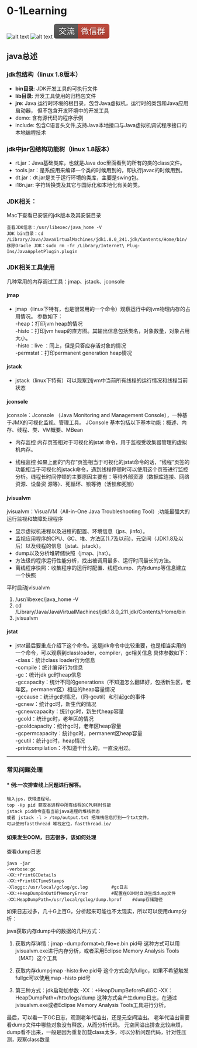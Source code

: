 # 0-1Learning

![alt text](../static/common/svg/luoxiaosheng.svg "公众号")
![alt text](../static/common/svg/luoxiaosheng_learning.svg "学习")
![alt text](../static/common/svg/luoxiaosheng_wechat.svg "微信")

## java总述

### jdk包结构（linux 1.8版本）
- **bin目录**: JDK开发工具的可执行文件
- **lib目录**: 开发工具使用的归档包文件
- **jre**:  Java 运行时环境的根目录，包含Java虚拟机，运行时的类包和Java应用启动器， 但不包含开发环境中的开发工具
- demo: 含有源代码的程序示例
- include: 包含C语言头文件,支持Java本地接口与Java虚拟机调试程序接口的本地编程技术

### jdk中jar包结构功能树（linux 1.8版本）
- rt.jar：Java基础类库，也就是Java doc里面看到的所有的类的class文件。
- tools.jar：是系统用来编译一个类的时候用到的，即执行javac的时候用到。
- dt.jar：dt.jar是关于运行环境的类库，主要是swing包。
- i18n.jar: 字符转换类及其它与国际化和本地化有关的类。

### JDK相关：
Mac下查看已安装的jdk版本及其安装目录
```
查看JDK信息：/usr/libexec/java_home -V
JDK bin目录：cd /Library/Java/JavaVirtualMachines/jdk1.8.0_241.jdk/Contents/Home/bin/
移除Oracle JDK：sudo rm -fr /Library/Internet\ Plug-Ins/JavaAppletPlugin.plugin
```

### JDK相关工具使用

几种常用的内存调试工具：jmap、jstack、jconsole

#### jmap

* jmap（linux下特有，也是很常用的一个命令）观察运行中的jvm物理内存的占用情况。
  参数如下：  
  -heap：打印jvm heap的情况  
  -histo：打印jvm heap的直方图。其输出信息包括类名，对象数量，对象占用大小。  
  -histo：live ：同上，但是只答应存活对象的情况  
  -permstat：打印permanent generation heap情况

#### jstack

* jstack（linux下特有）可以观察到jvm中当前所有线程的运行情况和线程当前状态

#### jconsole

jconsole：Jconsole （Java Monitoring and Management Console），一种基于JMX的可视化监视、管理工具。
JConsole 基本包括以下基本功能：概述、内存、线程、类、VM概要、MBean

- 内存监控
  内存页签相对于可视化的jstat 命令，用于监视受收集器管理的虚拟机内存。

- 线程监控
  如果上面的“内存”页签相当于可视化的jstat命令的话，“线程”页签的功能相当于可视化的jstack命令，遇到线程停顿时可以使用这个页签进行监控分析。线程长时间停顿的主要原因主要有：等待外部资源（数据库连接、网络资源、设备资
  源等）、死循环、锁等待（活锁和死锁）

#### jvisualvm
jvisualvm：VisualVM（All-in-One Java Troubleshooting Tool）;功能最强大的运行监视和故障处理程序
- 显示虚拟机进程以及进程的配置、环境信息（jps、jinfo）。
- 监视应用程序的CPU、GC、堆、方法区(1.7及以前)，元空间（JDK1.8及以后）以及线程的信息（jstat、jstack）。
- dump以及分析堆转储快照（jmap、jhat）。
- 方法级的程序运行性能分析，找出被调用最多、运行时间最长的方法。
- 离线程序快照：收集程序的运行时配置、线程dump、内存dump等信息建立一个快照

平时启动jvisualvm
1. /usr/libexec/java_home -V
2. cd /Library/Java/JavaVirtualMachines/jdk1.8.0_211.jdk/Contents/Home/bin
3. jvisualvm

#### jstat
* jstat最后要重点介绍下这个命令。这是jdk命令中比较重要，也是相当实用的一个命令，可以观察到classloader，compiler，gc相关信息
  具体参数如下：
  -class：统计class loader行为信息  
  -compile：统计编译行为信息  
  -gc：统计jdk gc时heap信息  
  -gccapacity：统计不同的generations（不知道怎么翻译好，包括新生区，老年区，permanent区）相应的heap容量情况  
  -gccause：统计gc的情况，（同-gcutil）和引起gc的事件  
  -gcnew：统计gc时，新生代的情况  
  -gcnewcapacity：统计gc时，新生代heap容量  
  -gcold：统计gc时，老年区的情况  
  -gcoldcapacity：统计gc时，老年区heap容量  
  -gcpermcapacity：统计gc时，permanent区heap容量  
  -gcutil：统计gc时，heap情况  
  -printcompilation：不知道干什么的，一直没用过。



------

### 常见问题处理
#### * 例:一次排查线上问题进行解答。
~~~~
输入jps，获得进程号。
top -Hp pid 获取本进程中所有线程的CPU耗时性能
jstack pid命令查看当前java进程的堆栈状态
或者 jstack -l > /tmp/output.txt 把堆栈信息打到一个txt文件。
可以使用fastthread 堆栈定位，fastthread.io/
~~~~

#### 如果发生OOM，日志很多，该如何处理
查看dump日志
```
java -jar 
-verbose:gc 
-XX:+PrintGCDetails 
-XX:+PrintGCTimeStamps 
-Xloggc:/usr/local/gclog/gc.log         #gc日志 
-XX:+HeapDumpOnOutOfMemoryError         #配置在OOM时自动生成dump文件
-XX:HeapDumpPath=/usr/local/gclog/dump.hprof    #dump存储路径
```

如果日志过多，几十G上百G，分析起来可能也不太现实，所以可以使用dump分析：

java获取内存dump中的数据的几种方式：
1. 获取内存详情：jmap -dump:format=b,file=e.bin pid号
这种方式可以用jvisualvm.exe进行内存分析，或者采用Eclipse Memory Analysis Tools（MAT）这个工具

2. 获取内存dump:jmap -histo:live pid号
这个方式会先fullgc，如果不希望触发fullgc可以使用jmap -histo pid号

3. 第三种方式：jdk启动加参数
-XX：+HeapDumpBeforeFullGC
-XX：HeapDumpPath=/httx/logs/dump
这种方式会产生dump日志，在通过jvisualvm.exe或者Eclipse Memory Analysis Tools工具进行分析。

最后，可以看一下GC日志，观测老年代溢出，还是元空间溢出。
老年代溢出需要看dump文件中哪些对象没有释放，从而分析代码。
元空间溢出排查比较麻烦，dump看不出来，一般是因为重复加载class太多，可以分析问题代码，针对性压测，观察class数量


